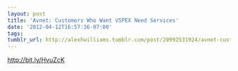 ```yaml
---
layout: post
title: 'Avnet: Customers Who Want VSPEX Need Services'
date: '2012-04-12T16:57:36-07:00'
tags: 
tumblr_url: http://alexhwilliams.tumblr.com/post/20992531924/avnet-customers-who-want-vspex-need-services
---
```

<p><a href="http://bit.ly/HvuZcK">http://bit.ly/HvuZcK</a></p>
